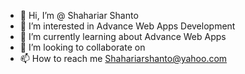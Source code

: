 - 👋 Hi, I’m @ Shahariar Shanto
- 👀 I’m interested in Advance Web Apps Development
- 🌱 I’m currently learning about Advance Web Apps
- 💞️ I’m looking to collaborate on 
- 📫 How to reach me Shahariarshanto@yahoo.com
